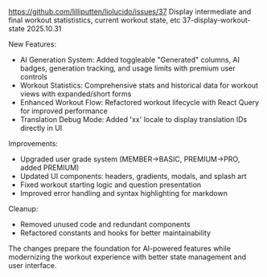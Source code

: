 https://github.com/lilliputten/liolucido/issues/37
Display intermediate and final workout statististics, current workout state, etc
37-display-workout-state
2025.10.31

New Features:

- AI Generation System: Added toggleable "Generated" columns, AI badges, generation tracking, and usage limits with premium user controls
- Workout Statistics: Comprehensive stats and historical data for workout views with expanded/short forms
- Enhanced Workout Flow: Refactored workout lifecycle with React Query for improved performance
- Translation Debug Mode: Added 'xx' locale to display translation IDs directly in UI

Improvements:

- Upgraded user grade system (MEMBER→BASIC, PREMIUM→PRO, added PREMIUM)
- Updated UI components: headers, gradients, modals, and splash art
- Fixed workout starting logic and question presentation
- Improved error handling and syntax highlighting for markdown

Cleanup:

- Removed unused code and redundant components
- Refactored constants and hooks for better maintainability

The changes prepare the foundation for AI-powered features while modernizing the workout experience with better state management and user interface.
